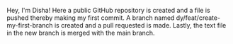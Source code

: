 Hey, I'm Disha!
Here a public GitHub repository is created and a file is pushed thereby making my first commit.
A branch named dy/feat/create-my-first-branch is created and a pull requested is made. Lastly, the text file in the new branch is merged with the main branch.
